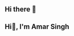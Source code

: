 ## Hi there 👋

<h2>Hi👋, I'm Amar Singh</h2>
<!--
**amarsingh789/amarsingh789** is a ✨ _special_ ✨ repository because its `README.md` (this file) appears on your GitHub profile.

Here are some ideas to get you started:
-->
- 🔭 I’m currently working on node.js
- 🌱 I’m currently learning full stack
- 💬 Ask me about ...
- 📫 How to reach me amar298976@gmail.com
- ⚡ Fun fact slow learner
  

